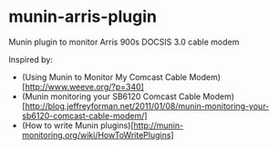munin-arris-plugin
==================

Munin plugin to monitor Arris 900s DOCSIS 3.0 cable modem

Inspired by:
  - (Using Munin to Monitor My Comcast Cable Modem)[http://www.weeve.org/?p=340]
  - (Munin monitoring your SB6120 Comcast Cable Modem)[http://blog.jeffreyforman.net/2011/01/08/munin-monitoring-your-sb6120-comcast-cable-modem/]
  - (How to write Munin plugins)[http://munin-monitoring.org/wiki/HowToWritePlugins]
